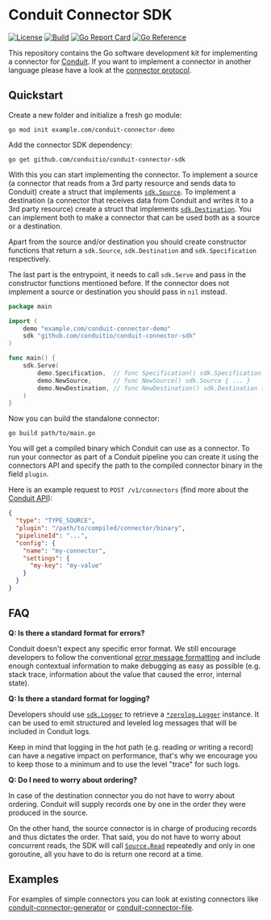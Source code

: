 # Conduit Connector SDK

[![License](https://img.shields.io/badge/license-Apache%202-blue)](https://github.com/ConduitIO/conduit-connector-sdk/blob/main/LICENSE.md)
[![Build](https://github.com/ConduitIO/conduit-connector-sdk/actions/workflows/build.yml/badge.svg)](https://github.com/ConduitIO/conduit-connector-sdk/actions/workflows/build.yml)
[![Go Report Card](https://goreportcard.com/badge/github.com/conduitio/conduit-connector-sdk)](https://goreportcard.com/report/github.com/conduitio/conduit-connector-sdk)
[![Go Reference](https://pkg.go.dev/badge/github.com/conduitio/conduit-connector-sdk.svg)](https://pkg.go.dev/github.com/conduitio/conduit-connector-sdk)

This repository contains the Go software development kit for implementing a connector for
[Conduit](https://github.com/conduitio/conduit). If you want to implement a connector in another language please
have a look at the [connector protocol](https://github.com/conduitio/conduit-connector-protocol).

## Quickstart

Create a new folder and initialize a fresh go module:
```
go mod init example.com/conduit-connector-demo
```

Add the connector SDK dependency:

```
go get github.com/conduitio/conduit-connector-sdk
```

With this you can start implementing the connector. To implement a source (a connector that reads from a 3rd party
resource and sends data to Conduit) create a struct that implements
[`sdk.Source`](https://pkg.go.dev/github.com/conduitio/conduit-connector-sdk#Source). To implement a destination (a
connector that receives data from Conduit and writes it to a 3rd party resource) create a struct that implements
[`sdk.Destination`](https://pkg.go.dev/github.com/conduitio/conduit-connector-sdk#Destination). You can implement both to
make a connector that can be used both as a source or a destination.

Apart from the source and/or destination you should create constructor functions that return a `sdk.Source`,
`sdk.Destination` and `sdk.Specification` respectively.

The last part is the entrypoint, it needs to call `sdk.Serve` and pass in the constructor functions mentioned before. If
the connector does not implement a source or destination you should pass in `nil` instead.

```go
package main

import (
	demo "example.com/conduit-connector-demo"
	sdk "github.com/conduitio/conduit-connector-sdk"
)

func main() {
	sdk.Serve(
		demo.Specification,  // func Specification() sdk.Specification { ... }
		demo.NewSource,      // func NewSource() sdk.Source { ... }
		demo.NewDestination, // func NewDestination() sdk.Destination { ... }
	)
}
```

Now you can build the standalone connector:

```
go build path/to/main.go
```

You will get a compiled binary which Conduit can use as a connector. To run your connector as part of a Conduit pipeline you
can create it using the connectors API and specify the path to the compiled connector binary in the field `plugin`.

Here is an example request to `POST /v1/connectors` (find more about the [Conduit API](https://github.com/conduitio/conduit#api)):

```json
{
  "type": "TYPE_SOURCE",
  "plugin": "/path/to/compiled/connector/binary",
  "pipelineId": "...",
  "config": {
    "name": "my-connector",
    "settings": {
      "my-key": "my-value"
    }
  }
}
```

## FAQ

**Q: Is there a standard format for errors?**

Conduit doesn't expect any specific error format. We still encourage developers to follow the conventional [error message
formatting](https://github.com/golang/go/wiki/CodeReviewComments#error-strings) and include enough contextual information to make
debugging as easy as possible (e.g. stack trace, information about the value that caused the error, internal state).

**Q: Is there a standard format for logging?**

Developers should use [`sdk.Logger`](https://pkg.go.dev/github.com/conduitio/conduit-connector-sdk#Logger) to retrieve a
[`*zerolog.Logger`](https://pkg.go.dev/github.com/rs/zerolog#Logger) instance. It can be used to emit structured and leveled
log messages that will be included in Conduit logs.

Keep in mind that logging in the hot path (e.g. reading or writing a record) can have a negative impact on performance, that's why
we encourage you to keep those to a minimum and to use the level "trace" for such logs.

**Q: Do I need to worry about ordering?**

In case of the destination connector you do not have to worry about ordering. Conduit will supply records one by one in the order
they were produced in the source.

On the other hand, the source connector is in charge of producing records and thus dictates the order. That said, you do not have
to worry about concurrent reads, the SDK will call [`Source.Read`](https://pkg.go.dev/github.com/conduitio/conduit-connector-sdk#Source)
repeatedly and only in one goroutine, all you have to do is return one record at a time.

## Examples

For examples of simple connectors you can look at existing connectors like
[conduit-connector-generator](https://github.com/ConduitIO/conduit-connector-generator) or
[conduit-connector-file](https://github.com/ConduitIO/conduit-connector-file).
